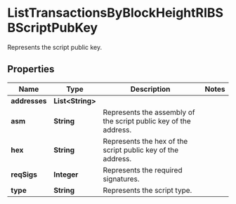 

# ListTransactionsByBlockHeightRIBSBScriptPubKey

Represents the script public key.

## Properties

Name | Type | Description | Notes
------------ | ------------- | ------------- | -------------
**addresses** | **List&lt;String&gt;** |  | 
**asm** | **String** | Represents the assembly of the script public key of the address. | 
**hex** | **String** | Represents the hex of the script public key of the address. | 
**reqSigs** | **Integer** | Represents the required signatures. | 
**type** | **String** | Represents the script type. | 



